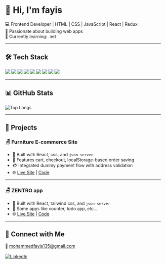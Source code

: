 # 👋 Hi, I'm fayis

💻 Frontend Developer | HTML | CSS | JavaScript | React | Redux <br>
🚀 Passionate about building web apps  <br>
🌱 Currently learning: .net

---

## 🛠 Tech Stack

<p align="left">
  <img src="https://img.shields.io/badge/HTML5-E34F26?style=for-the-badge&logo=html5&logoColor=white" />
  <img src="https://img.shields.io/badge/CSS3-1572B6?style=for-the-badge&logo=css3&logoColor=white" />
  <img src="https://img.shields.io/badge/JavaScript-F7DF1E?style=for-the-badge&logo=javascript&logoColor=black" />
  <img src="https://img.shields.io/badge/VS%20Code-007ACC?style=for-the-badge&logo=visual-studio-code&logoColor=white" />
  <img src="https://img.shields.io/badge/Redux-764ABC?style=for-the-badge&logo=redux&logoColor=white" />
  <img src="https://img.shields.io/badge/React-20232A?style=for-the-badge&logo=react&logoColor=61DAFB" />
  <img src="https://img.shields.io/badge/Tailwind_CSS-38B2AC?style=for-the-badge&logo=tailwind-css&logoColor=white" />
  <img src="https://img.shields.io/badge/Bootstrap-7952B3?style=for-the-badge&logo=bootstrap&logoColor=white" />
  <img src="https://img.shields.io/badge/Figma-F24E1E?style=for-the-badge&logo=figma&logoColor=white" />

</p>



---

## 📊 GitHub Stats
![Top Langs](https://github-readme-stats.vercel.app/api/top-langs/?username=ifayis&layout=compact&theme=radical)

---

## 🚀 Projects

### 🪑 Furniture E-commerce Site
- 🛒 Built with React, css, and `json-server`
- 🔄 Features cart, checkout, localStorage-based order saving
- 💳 Integrated dummy payment flow with address validation
- 🌐 [Live Site](https://furniture-shop-theta-one.vercel.app/) | [Code](https://github.com/ifayis/furniture-shop)

---

### 🪑 ZENTRO app
- 🛒 Built with React, tailwind css, and `json-server`
- 🔄 Some apps like counter, todo app, etc...
- 🌐 [Live Site](https://zentro-app-xi.vercel.app/) | [Code](https://github.com/ifayis/zentro-app)

---

## 🔗 Connect with Me
📧 mohammedfayis135@gmail.com <br><br>
[![LinkedIn](https://img.shields.io/badge/LinkedIn-blue?logo=linkedin&style=for-the-badge)](https://www.linkedin.com/in/fayis-kv)
